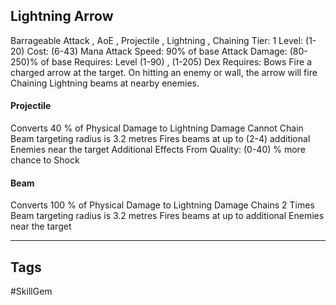## Lightning Arrow
Barrageable
Attack , AoE , Projectile , Lightning , Chaining
Tier: 1
Level: (1-20)
Cost: (6-43) Mana
Attack Speed: 90% of base
Attack Damage: (80-250)% of base
Requires: Level (1-90) , (1-205) Dex
Requires: Bows
Fire a charged arrow at the target. On hitting an enemy or wall, the arrow will fire Chaining Lightning beams at nearby enemies.
#### Projectile
Converts 40 % of Physical Damage to Lightning Damage
Cannot Chain
Beam targeting radius is 3.2 metres
Fires beams at up to (2-4) additional Enemies near the target
Additional Effects From Quality:
(0-40) % more chance to Shock
#### Beam
Converts 100 % of Physical Damage to Lightning Damage
Chains 2 Times
Beam targeting radius is 3.2 metres
Fires beams at up to additional Enemies near the target

---
## Tags
#SkillGem
